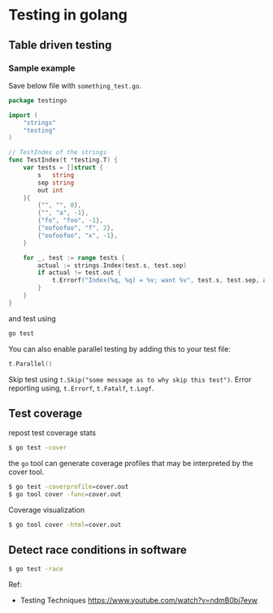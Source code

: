 # Testing in golang

## Table driven testing

### Sample example

Save below file with `something_test.go`.
```go
package testingo

import (
    "strings"
    "testing"
)

// TestIndex of the strings
func TestIndex(t *testing.T) {
    var tests = []struct {
        s   string
        sep string
        out int
    }{
        {"", "", 0},
        {"", "a", -1},
        {"fo", "foo", -1},
        {"oofoofoo", "f", 2},
        {"oofoofoo", "x", -1},
    }

    for _, test := range tests {
        actual := strings.Index(test.s, test.sep)
        if actual != test.out {
            t.Errorf("Index(%q, %q) = %v; want %v", test.s, test.sep, actual, test.out)
        }
    }
}
```

and test using

```bash
go test
```

You can also enable parallel testing by adding this to your test file:
```go
t.Parallel()
```

Skip test using `t.Skip("some message as to why skip this test")`.
Error reporting using, `t.Errorf`, `t.Fatalf`, `t.Logf`.

## Test coverage

repost test coverage stats

```bash
$ go test -cover
```

the `go` tool can generate coverage profiles that may be interpreted by the cover tool.

```bash
$ go test -coverprofile=cover.out
$ go tool cover -func=cover.out
```

Coverage visualization

```bash
$ go tool cover -html=cover.out
```

## Detect race conditions in software

```bash
$ go test -race
```



Ref:

- Testing Techniques https://www.youtube.com/watch?v=ndmB0bj7eyw
